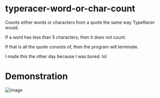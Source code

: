 # typeracer-word-or-char-count
Counts either words or characters from a quote the same way TypeRacer would.

If a word has less than 5 characters, then it does not count.

If that is all the quote consists of, then the program will terminate.

I made this the other day because I was bored. lol

# Demonstration
![image](https://github.com/ViveTheModder/typeracer-word-or-char-count/assets/93151014/5294e969-318a-40f3-903e-120c8dc3def4)
